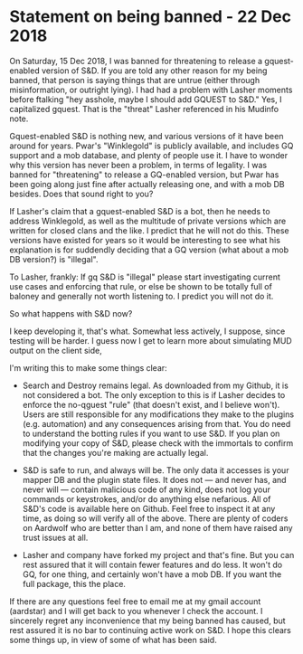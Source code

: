 # Statement on being banned - 22 Dec 2018

On Saturday, 15 Dec 2018, I was banned for threatening to release a gquest-enabled version of S&D.  If you are told any other reason for my being banned, that person is saying things that are untrue (either through misinformation, or outright lying).  I had had a problem with Lasher moments before ftalking "hey asshole, maybe I should add GQUEST to S&D."  Yes, I capitalized gquest.  That is the "threat" Lasher referenced in his Mudinfo note.

Gquest-enabled S&D is nothing new, and various versions of it have been around for years.  Pwar's "Winklegold" is publicly available, and includes GQ support and a mob database, and plenty of people use it.  I have to wonder why this version has never been a problem, in terms of legality.  I was banned for "threatening" to release a GQ-enabled version, but Pwar has been going along just fine after actually releasing one, and with a mob DB besides.  Does that sound right to you?

If Lasher's claim that a gquest-enabled S&D is a bot, then he needs to address Winklegold, as well as the multitude of private versions which are written for closed clans and the like.  I predict that he will not do this.  These versions have existed for years so it would be interesting to see what his explanation is for suddendly deciding that a GQ version (what about a mob DB version?) is "illegal".  

To Lasher, frankly:  If gq S&D is "illegal" please start investigating current use cases and enforcing that rule, or else be shown to be totally full of baloney and generally not worth listening to.  I predict you will not do it.

So what happens with S&D now?

I keep developing it, that's what.  Somewhat less actively, I suppose, since testing will be harder.  I guess now I get to learn more about simulating MUD output on the client side, 

I'm writing this to make some things clear:

- Search and Destroy remains legal.  As downloaded from my Github, it is not considered a bot.  The only exception to this is if Lasher decides to enforce the no-qguest "rule" (that doesn't exist, and I believe won't). Users are still responsible for any modifications they make to the plugins (e.g. automation) and any consequences arising from that.  You do need to understand the botting rules if you want to use S&D.  If you plan on modifying your copy of S&D, please check with the immortals to confirm that the changes you're making are actually legal.

- S&D is safe to run, and always will be.  The only data it accesses is your mapper DB and the plugin state files.  It does not — and never has, and never will — contain malicious code of any kind, does not log your commands or keystrokes, and/or do anything else nefarious.  All of S&D's code is available here on Github.  Feel free to inspect it at any time, as doing so will verify all of the above.  There are plenty of coders on Aardwolf who are better than I am, and none of them have raised any trust issues at all.

- Lasher and company have forked my project and that's fine.  But you can rest assured that it will contain fewer features and do less.  It won't do GQ, for one thing, and certainly won't have a mob DB.  If you want the full package, this the place.  

If there are any questions feel free to email me at my gmail account (aardstar) and I will get back to you whenever I check the account.  I sincerely regret any inconvenience that my being banned has caused, but rest assured it is no bar to continuing active work on S&D.  I hope this clears some things up, in view of some of what has been said.

